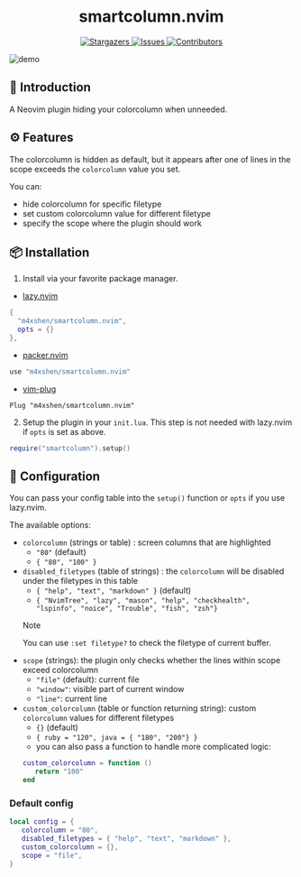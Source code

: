<h1 align="center">
smartcolumn.nvim
</h1>

<p align="center">
<a href="https://github.com/m4xshen/smartcolumn.nvim/stargazers">
    <img
      alt="Stargazers"
      src="https://img.shields.io/github/stars/m4xshen/smartcolumn.nvim?style=for-the-badge&logo=starship&color=fae3b0&logoColor=d9e0ee&labelColor=282a36"
    />
  </a>
  <a href="https://github.com/m4xshen/smartcolumn.nvim/issues">
    <img
      alt="Issues"
      src="https://img.shields.io/github/issues/m4xshen/smartcolumn.nvim?style=for-the-badge&logo=gitbook&color=ddb6f2&logoColor=d9e0ee&labelColor=282a36"
    />
  </a>
  <a href="https://github.com/m4xshen/smartcolumn.nvim/contributors">
    <img
      alt="Contributors"
      src="https://img.shields.io/github/contributors/m4xshen/smartcolumn.nvim?style=for-the-badge&logo=opensourceinitiative&color=abe9b3&logoColor=d9e0ee&labelColor=282a36"
    />
  </a>
</p>

![demo](https://user-images.githubusercontent.com/74842863/219844450-37d96fe1-d15d-4aaf-ae57-1c6ce66d8cbc.gif)

## 📃 Introduction

A Neovim plugin hiding your colorcolumn when unneeded.

## ⚙️ Features

The colorcolumn is hidden as default, but it appears after one of lines in the
scope exceeds the `colorcolumn` value you set.

You can:

- hide colorcolumn for specific filetype
- set custom colorcolumn value for different filetype
- specify the scope where the plugin should work

## 📦 Installation

1. Install via your favorite package manager.

- [lazy.nvim](https://github.com/folke/lazy.nvim)

```Lua
{
  "m4xshen/smartcolumn.nvim",
  opts = {}
},
```

- [packer.nvim](https://github.com/wbthomason/packer.nvim)

```Lua
use "m4xshen/smartcolumn.nvim"
```

- [vim-plug](https://github.com/junegunn/vim-plug)

```VimL
Plug "m4xshen/smartcolumn.nvim"
```

2. Setup the plugin in your `init.lua`. This step is not needed with lazy.nvim
   if `opts` is set as above.

```Lua
require("smartcolumn").setup()
```

## 🔧 Configuration

You can pass your config table into the `setup()` function or `opts` if you use
lazy.nvim.

The available options:

- `colorcolumn` (strings or table) : screen columns that are highlighted
  - `"80"` (default)
  - `{ "80", "100" }`
- `disabled_filetypes` (table of strings) : the `colorcolumn` will be disabled
  under the filetypes in this table
  - `{ "help", "text", "markdown" }` (default)
  - `{ "NvimTree", "lazy", "mason", "help", "checkhealth", "lspinfo", "noice", "Trouble", "fish", "zsh"}`
  > [!NOTE]
  > You can use `:set filetype?` to check the filetype of current buffer.
- `scope` (strings): the plugin only checks whether the lines within scope
  exceed colorcolumn
  - `"file"` (default): current file
  - `"window"`: visible part of current window
  - `"line"`: current line
- `custom_colorcolumn` (table or function returning string): custom
  `colorcolumn` values for different filetypes
  - `{}` (default)
  - `{ ruby = "120", java = { "180", "200"} }`
  - you can also pass a function to handle more complicated logic:
  ```lua
  custom_colorcolumn = function ()
     return "100"
  end
  ```

### Default config

```Lua
local config = {
   colorcolumn = "80",
   disabled_filetypes = { "help", "text", "markdown" },
   custom_colorcolumn = {},
   scope = "file",
}
```
